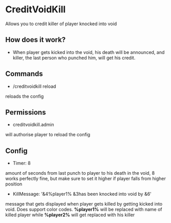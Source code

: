 # CreditVoidKill
Allows you to credit killer of player knocked into void

## How does it work?

* When player gets kicked into the void, his death will be announced, and killer, the last person who punched him, will get his credit.

## Commands

* /creditvoidkill reload

reloads the config

## Permissions

* creditvoidkill.admin

will authorise player to reload the config

## Config

* Timer: 8

amount of seconds from last punch to player to his death in the void, 8 works perfectly fine, but make sure to set it higher if player falls from higher position

* KillMessage: '&4%player1% &3has been knocked into void by &6<player2>'
  
message that gets displayed when player gets killed by getting kicked into void. Does support color codes. **%player1%** will be replaced with name of killed player while **%player2%** will get replaced with his killer
